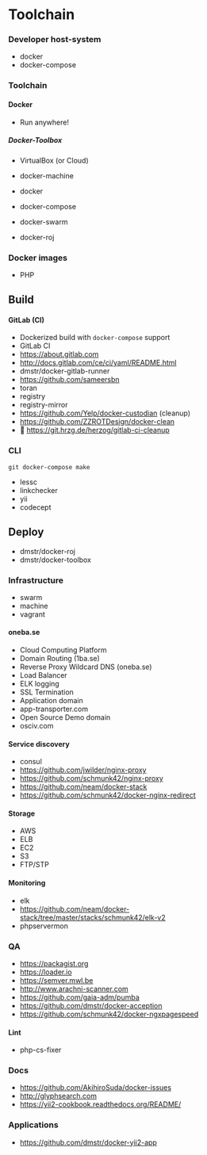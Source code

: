 # Toolchain

### Developer host-system

- docker
- docker-compose


### Toolchain

#### Docker

- Run anywhere!

##### Docker-Toolbox

- VirtualBox (or Cloud)
- docker-machine
- docker
- docker-compose
- docker-swarm

- docker-roj

### Docker images

- PHP


## Build


#### GitLab (CI)

- Dockerized build with `docker-compose` support
- GitLab CI
 - https://about.gitlab.com
 - http://docs.gitlab.com/ce/ci/yaml/README.html
 - dmstr/docker-gitlab-runner
- https://github.com/sameersbn
- toran
- registry
- registry-mirror
- https://github.com/Yelp/docker-custodian (cleanup)
- https://github.com/ZZROTDesign/docker-clean
- :orange_book: https://git.hrzg.de/herzog/gitlab-ci-cleanup



### CLI

    git docker-compose make

- lessc
- linkchecker
- yii
- codecept

## Deploy

- dmstr/docker-roj
 - dmstr/docker-toolbox

### Infrastructure

- swarm
- machine
- vagrant

#### oneba.se

- Cloud Computing Platform
- Domain Routing (1ba.se)
- Reverse Proxy Wildcard DNS (oneba.se)
- Load Balancer
- ELK logging
- SSL Termination
- Application domain
 - app-transporter.com
- Open Source Demo domain
 - osciv.com

#### Service discovery

- consul
- https://github.com/jwilder/nginx-proxy
- https://github.com/schmunk42/nginx-proxy
- https://github.com/neam/docker-stack
- https://github.com/schmunk42/docker-nginx-redirect

#### Storage

- AWS
 - ELB
 - EC2
 - S3
- FTP/STP

#### Monitoring

- elk
 - https://github.com/neam/docker-stack/tree/master/stacks/schmunk42/elk-v2
- phpservermon

### QA

- https://packagist.org
- https://loader.io
- https://semver.mwl.be
- http://www.arachni-scanner.com
- https://github.com/gaia-adm/pumba
- https://github.com/dmstr/docker-acception
- https://github.com/schmunk42/docker-ngxpagespeed

#### Lint

- php-cs-fixer


### Docs

- https://github.com/AkihiroSuda/docker-issues
- http://glyphsearch.com
- https://yii2-cookbook.readthedocs.org/README/

### Applications

- https://github.com/dmstr/docker-yii2-app


